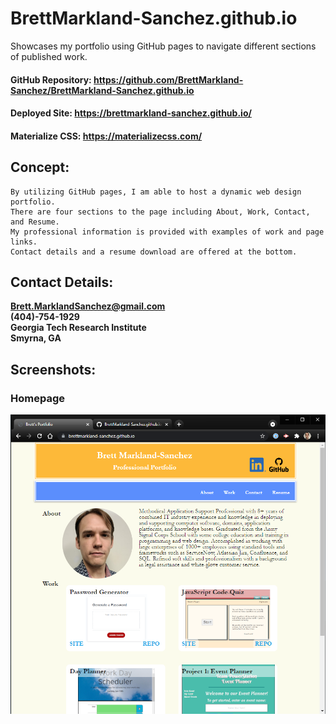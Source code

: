 # BrettMarkland-Sanchez.github.io
Showcases my portfolio using GitHub pages to navigate different sections of published work.
#### GitHub Repository: https://github.com/BrettMarkland-Sanchez/BrettMarkland-Sanchez.github.io
#### Deployed Site: https://brettmarkland-sanchez.github.io/
#### Materialize CSS: https://materializecss.com/
## Concept:
```
By utilizing GitHub pages, I am able to host a dynamic web design portfolio.
There are four sections to the page including About, Work, Contact, and Resume.
My professional information is provided with examples of work and page links.
Contact details and a resume download are offered at the bottom.
```
## Contact Details:
**Brett.MarklandSanchez@gmail.com**<br>
**(404)-754-1929**<br>
**Georgia Tech Research Institute**<br>
**Smyrna, GA**<br>

## Screenshots:
### Homepage
![Homepage](./assets/images/portfolio.png)
